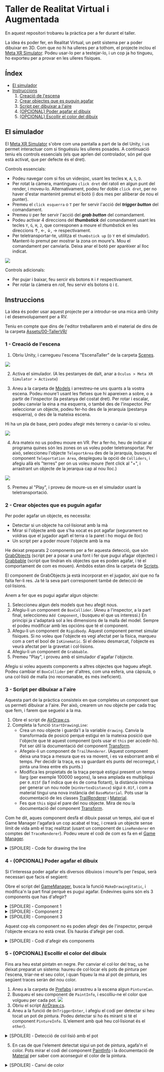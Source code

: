 # Taller de Realitat Virtual i Augmentada
En aquest repositori trobareu la pràctica per a fer durant el taller.

La idea és poder fer, en Realitat Virtual, un petit sistema per a poder dibuixar en 3D. Com que no hi ha ulleres per a tothom, el projecte inclou el [Meta XR Simulator](https://developer.oculus.com/documentation/unity/xrsim-intro/). Podeu usar-lo per a testejar-lo, i un cop ja ho tingueu, ho exporteu per a provar en les ulleres físiques.

## Índex

- [El simulador](#simulator)
- [Instruccions](#instruccions)
    1. [Creació de l'escena](#crear_escena)
    2. [Crear objectes que es puguin agafar](#grabbable)
    3. [Script per dibuixar a l'aire](#draw)
    4. [(OPCIONAL) Poder agafar el dibuix](#grab_draw)
    5. [(OPCIONAL) Escollir el color del dibuix](#color)

## El simulador <a class="anchor" id="simulator"></a>
El [Meta XR Simulator](https://developer.oculus.com/documentation/unity/xrsim-intro/) s'obre com una pantalla a part de la del Unity, i us permet interactuar com si tinguéssiu les ulleres posades. A continuació teniu els controls essencials (els que aprlen del controlador, són pel que està activat, que per defecte és el dret).

Controls essencials:
- Podeu navegar com si fos un videojoc, usant les tecles `W`, `A`, `S`, `D`.
- Per rotat la càmera, mantingueu `click dret` del ratolí en algun punt del render, i moveu-lo. Alternativament, podeu fer doble `click dret`, per no haver d'estar mantenint premut el botó (i dos mes per alliberar de nou el punter).
- Premeu el `click esquerra` o `T` per fer servir l'acció del ***trigger button*** del comandament.
- Premeu `U` per fer servir l'acció del ***grab button*** del comandament.
- Podeu activar 4 direccions del ***thumbstick*** del comandament usant les tecles `Y`, `G`, `H`, `J`, que corresponen a moure el *thumbstick* en les direccions $\uparrow$, $\leftarrow$, $\downarrow$, $\rightarrow$ respectivament. 
- Per teletransportar-te, utilitza el `thumbstick up` (o `Y` en el simulador). Mantent-lo premut per mostrar la zona on moure's. Mou el comandament per canviarla. Deixa anar el botó per aparèixer al lloc indicat. 

![](./Images/Controller.png)

Controls adicionals:
- Per pujar i baixar, feu sercir els botons `R` i `F` respectivament.
- Per rotar la càmera en *roll*, feu servir els botons `Q` i `E`.


## Instruccions <a class="anchor" id="instruccions"></a>
La idea és poder usar aquest projecte per a introdur-se una mica amb Unity i el desenvolupament per a RV.

Teniu en compte que dins de l'editor treballarem amb el material de dins de la carpeta [Assets/00-TallerVR/](./TallerVR/Assets/00-TallerVR/)

### 1 - Creació de l'escena <a class="anchor" id="crear_escena"></a>
1. Obriu Unity, i carregueu l'escena "EscenaTaller" de la carpeta [Scenes](./TallerVR/Assets/00-TallerVR/Scenes/).

![](./Images/01-SeleccioEscena.png)

2. Activa el simulador. (A les pestanyes de dalt, anar a `Oculus > Meta XR Simulator > Activate`)

3. Aneu a la carpeta de [Models](./TallerVR/Assets/00-TallerVR/Models/) i arrestreu-ne uns quants a la vostra escena. Podeu moure'l usant les fletxes que hi apareixen a sobre, o a partir de l'inspector (la pestanya del costat dret). Per rotar i escalar, podeu canviar la eina a ma esquerra, o també des de l'inspector. Per seleccionar un objecte, podeu fer-ho des de la jerarquia (pestanya esquerra), o des de la mateixa escena.

Hi ha un pla de base, però podeu afegir més terreny o caviar-lo si voleu.

![](./Images/02-ObjEnEscena.png)

4. Ara mateix no us podreu moure en VR. Per a fer-ho, heu de indicar al programa quines són les zones on us voleu poder teletransportar. Per això, seleccioneu l'objecte `TeleportArea` des de la jerarquia, busqueu el component `Teleportation Area`, desplegueu la opció de `Colliders`, i afegiu allà els "terres" per on us voleu moure (fent click al "+", i arrastrant un objecte de la jerarqua cap al nou lloc.)

![](./Images/03-SetTerrain.png)

5. Premeu al "Play", i proveu de moure-us en el simulador usant la teletransportació.

### 2 - Crear objectes que es puguin agafar <a class="anchor" id="grabbable"></a>
Per poder agafar un objecte, es necessita:
- Detectar si un objecte ha col·lisionat amb la mà
- Mirar si l'objecte amb que s'ha xocat es pot agafar (segurament no voldras que el jugador agafi el terra o la paret i ho mogui de lloc)
- Un script per a poder moure l'objecte amb la ma

He deixat preparats 2 components per a fer aquesta detecció, que són [GrabObjects](./TallerVR/Assets/00-TallerVR/Scripts/GrabObjects.cs) (script per a posar a una font i fer que pugui afagar objectes) i [Grabbable](./TallerVR/Assets/00-TallerVR/Scripts/Grabbable.cs) (script que tindran els objectes que es poden agafar, i té el comportament de com es mouen). Ambdós estan dins la carpeta de [Scripts](./TallerVR/Assets/00-TallerVR/Scripts/). 

El component de GrabObjects ja està incorporat en el jugador, així que no fa falta fer-li res. Ja té la seva part corresponent també de detecció de col·lisions.

Anem a fer que es pugui agafar algun objecte:
1. Seleccioneu algun dels models que heu afegit nous.
2. Afegiu-li un component de `BoxCollider`. (Aneu a l'inspector, a la part final, seleccioneu `Add Component`, i busqueu el que us interessi.) En principi ja s'adaptarà sol a les dimensions de la malla del model. Sempre el podeu modificar amb les opcións que té el component.
3. Afegu-li un component de `Rigidbody`. Aquest component permet simular físiques. Si no voleu que l'objecte es vegi afectat per la física, marqueu com a cert el bool de `IsKinematic`. Si el deixeu desmarcat, l'objecte es veurà afectat per la gravetat i col·lisions.
4. Afegiu-li un component de `Grabbable`.
5. Premeu "Play", i proveu amb el simulador d'agafar l'objecte.

Afegiu si voleu aquests components a altres objectes que hagueu afegit. Podeu cambiar el `BoxCollider` per d'altres, com una esfera, una càpsula, o una col·lisió de malla (no recomanable, és més ineficient).



### 3 - Script per dibuixar a l'aire <a class="anchor" id="draw"></a>
Aquesta part de la pràctica consisteix en que completeu un component que us permeti dibuixar a l'aire. Per això, crearem un nou objecte per cada traç que fem, i farem que segueixi a la ma.

1. Obre el script de [AirDraw.cs](./TallerVR/Assets/00-TallerVR/Scripts/AirDraw.cs).
2. Completa la funció `StartDrawingLine`:
    - Crea un nou objecte i guarda'l a la variable `drawing`. Canvia la transformada de posició perquè estigui en la mateixa posició que l'objecte que té aquest component (pots usar el `this` per accedir-hi). Pot ser útil la documentació del component [Transform](https://docs.unity3d.com/ScriptReference/Transform.html).
    - Afegeix-li un component de `TrailRenderer`. (Aquest component deixa una traça a mesura que es va movent, i es va esborrant amb el temps. Per decidir la traça, es va guardant els punts del recorregut, i pinta una línea entre els punts.)
    - Modifica les propietats de la traça perquè estigui present un temps llarg (per exemple 100000 segons), la seva amplada es multipliqui per `0.015f` (la f indica que és de coma flotant), la distància mínima per generar un nou node (`minVertexDistance`) sigui `0.01f`, i com a material tingui una nova instància del `BaseMaterial`. Pots usar la documentació de les classes [TrailRenderer](https://docs.unity3d.com/ScriptReference/TrailRenderer.html) i [Material](https://docs.unity3d.com/ScriptReference/Material.html).
    - Fes que `this` sigui el pare del nou objecte. Mira de nou la documentació del component [Transform](https://docs.unity3d.com/ScriptReference/Transform.html).

Com he dit, aques component desfà el dibuix passat un temps, així que el Game Manager l'agafarà un cop acabat el traç, i crearà un objecte sense límit de vida amb el traç realitzat (usant un component de `LineRenderer` en comptes del `TraceRenderer`). Podeu veure el codi de com es fa en el [Game Manager](./TallerVR/Assets/00-TallerVR/Scripts/GameManager.cs). 

<details>
    <summary>[SPOILER] - Code for drawing the line</summary>

```c#
void StartDrawingLine()
{
    //Create Game Object and component
    drawing = new GameObject();
    drawing.transform.position = this.transform.position;
    TrailRenderer drawComponent = drawing.AddComponent<TrailRenderer>();
    
    //Configure component
    drawComponent.time = 100000;
    drawComponent.widthMultiplier = 0.015f;
    drawComponent.material = new Material(BaseMaterial);
    drawComponent.minVertexDistance = 0.01f;

    /*Add the new object as a child of the owner of this component,
      so when it moves, the line is rendered.*/
    drawing.transform.parent = this.transform;
}
```
</details>

### 4 - (OPCIONAL) Poder agafar el dibuix <a class="anchor" id="grab_draw"></a>
Si t'interessa poder agafar els diversos dibuixos i moure'ls per l'espai, serà necessari que facis el següent:

Obre el script del [GameManager](./TallerVR/Assets/00-TallerVR/Scripts/GameManager.cs), busca la funció `MakeDrawingStatic`, i modifica'n la part final perquè es pugui agafar. Endevines quins són els 3 components que has d'afegir?

<details>
  <summary>[SPOILER] - Component 1</summary>

> BoxColldier

</details>

<details>
  <summary>[SPOILER] - Component 2</summary>

> RigidBody

(si vols que NO li afecti la gravetat, posar a true la variable `isKinematic`)

</details>

<details>
  <summary>[SPOILER] - Component 3</summary>

> Grabbable

</details>
</p>


Aquest cop els component no es poden afegir des de l'inspector, perquè l'objecte encara no està creat. Els hauràs d'afegir per codi.

<details>
  <summary>[SPOILER] - Codi d'afegir els components</summary>

```c#
Rigidbody rb = staticDrawing.AddComponent<Rigidbody>();
rb.isKinematic = kinematicDrawings;

//This collider is adjusted to the box encapsulating the drawing
BoxCollider cc = staticDrawing.AddComponent<BoxCollider>();

Grabbable gr = staticDrawing.AddComponent<Grabbable>();
```
</details>

### 5 - (OPCIONAL) Escollir el color del dibuix <a class="anchor" id="color"></a>
Fins ara heu estat pintatn en negre. Per canviar el col·lor del traç, us he deixat preparat un sistema: haureu de col·locar els pots de pintura per l'escena, triar-ne el seu color, i quan fiqueu la ma al pot de pintura, les següent traces seràn del nou color.

1. Aneu a la carpeta de [Prefabs](./TallerVR/Assets/00-TallerVR/Prefabs/) i arrastreu a la escena algun `PintureCan`.
2. Busqueu el seu component de `PaintInfo`, i escolliu-ne el color que volgueu per cada pot.
![](./Images/PintureCans.png)
3. Obriu el script [AirDraw.cs](./TallerVR/Assets/00-TallerVR/Scripts/AirDraw.cs).
4. Aneu a la funció de `OnTriggerEnter`, i afegiu el codi per detectar si heu tocat un pot de pintura. Podeu detectar si ho és mirant si té el component `PintureInfo`. (L'element amb què heu col·lisionat és el `other`).

<details>
  <summary>[SPOILER] - Detecció de col·lisió amb el pot</summary>

```c#
void OnTriggerEnter(Collider other)
{
    PaintInfo info = other.GetComponent<PaintInfo>();
    if (info != null)
    {
        // ...
    }
}
```

</details>
</p>

5. En cas de que l'element detectat sigui un pot de pintura, agafa'n el color. Pots mirar el codi del component [PaintInfo](./TallerVR/Assets/00-TallerVR/Scripts/PaintInfo.cs) i la documentació de [Material](https://docs.unity3d.com/ScriptReference/Material.html) per saber com aconseguir el color de la pintura.

<details>
  <summary>[SPOILER] - Canvi de color</summary>

```c#
void OnTriggerEnter(Collider other)
{
    PaintInfo info = other.GetComponent<PaintInfo>();
    if (info != null)
    {
        BaseMaterial.color = info.GetPaintMaterial().color;
    }
}
```

</details>
